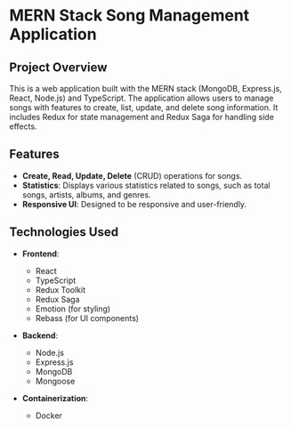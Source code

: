 # MERN Stack Song Management Application

## Project Overview

This is a web application built with the MERN stack (MongoDB, Express.js, React, Node.js) and TypeScript. The application allows users to manage songs with features to create, list, update, and delete song information. It includes Redux for state management and Redux Saga for handling side effects.

## Features

- **Create, Read, Update, Delete** (CRUD) operations for songs.
- **Statistics**: Displays various statistics related to songs, such as total songs, artists, albums, and genres.
- **Responsive UI**: Designed to be responsive and user-friendly.

## Technologies Used

- **Frontend**:
  - React
  - TypeScript
  - Redux Toolkit
  - Redux Saga
  - Emotion (for styling)
  - Rebass (for UI components)
  
- **Backend**:
  - Node.js
  - Express.js
  - MongoDB
  - Mongoose

- **Containerization**:
  - Docker
